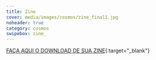 ```yaml
---
title: Zine
cover: media/images/cosmos/zine_final1.jpg
noheader: true
category: cosmos
swipebox: zine_
---
```



[FAÇA AQUI O DOWNLOAD DE SUA ZINE](/2019/media/docs/zine_cosmos.pdf){:target="_blank"}





